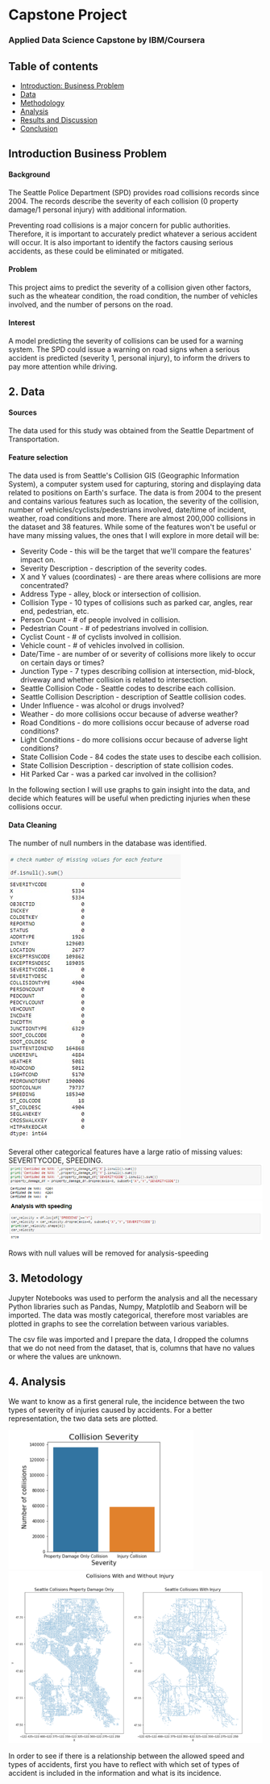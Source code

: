 # Capstone Project 

### Applied Data Science Capstone by IBM/Coursera

## Table of contents
* [Introduction: Business Problem](#introduction)
* [Data](#data)
* [Methodology](#methodology)
* [Analysis](#analysis)
* [Results and Discussion](#results)
* [Conclusion](#conclusion)


## Introduction Business Problem <a name="introduction"></a>



#### Background
The Seattle Police Department (SPD) provides road collisions records since 2004. The records describe the severity of each collision (0 property damage/1 personal injury) with additional information.

Preventing road collisions is a major concern for public authorities. Therefore, it is important to accurately predict whatever a serious accident will occur. It is also important to identify the factors causing serious accidents, as these could be eliminated or mitigated.

#### Problem
This project aims to predict the severity of a collision given other factors, such as the wheatear condition, the road condition, the number of vehicles involved, and the number of persons on the road.

#### Interest
A model predicting the severity of collisions can be used for a warning system. The SPD could issue a warning on road signs when a serious accident is predicted (severity 1, personal injury), to inform the drivers to pay more attention while driving.

## 2. Data <a name="data"></a>

#### Sources

The data used for this study was obtained from the Seattle Department of Transportation.

#### Feature selection

The data used is from Seattle's Collision GIS (Geographic Information System), a computer system used for capturing, storing and displaying data related to positions on Earth's surface. The data is from 2004 to the present and contains various features such as location, the severity of the collision, number of vehicles/cyclists/pedestrians involved, date/time of incident, weather, road conditions and more. There are almost 200,000 collisions in the dataset and 38 features. While some of the features won't be useful or have many missing values, the ones that I will explore in more detail will be:
* Severity Code - this will be the target that we'll compare the features' impact on.
* Severity Description - description of the severity codes.
* X and Y values (coordinates) - are there areas where collisions are more concentrated?
* Address Type - alley, block or intersection of collision.
* Collision Type - 10 types of collisions such as parked car, angles, rear end, pedestrian, etc.
* Person Count - # of people involved in collision.
* Pedestrian Count - # of pedestrians involved in collision.
* Cyclist Count - # of cyclists involved in collision.
* Vehicle count - # of vehicles involved in collision.
* Date/Time - are number of or severity of collisions more likely to occur on certain days or times?
* Junction Type - 7 types describing collision at intersection, mid-block, driveway and whether collision is related to intersection.
* Seattle Collision Code - Seattle codes to describe each collision.
* Seattle Collision Description - description of Seattle collision codes.
* Under Influence - was alcohol or drugs involved?
* Weather - do more collisions occur because of adverse weather?
* Road Conditions - do more collisions occur because of adverse road conditions?
* Light Conditions - do more collisions occur because of adverse light conditions?
* State Collision Code - 84 codes the state uses to descibe each collision.
* State Collision Description - description of state collision codes.
* Hit Parked Car - was a parked car involved in the collision?

In the following section I will use graphs to gain insight into the data, and decide which features will be useful when predicting injuries when these collisions occur.

#### Data Cleaning

The number of null numbers in the database was identified.

<img src=https://github.com/NicolasCalarco/applied_Data_Science/blob/master/recursos/missing%20values.png>

Several other categorical features have a large ratio of missing values: SEVERITYCODE, SPEEDING. 
<img src=https://github.com/NicolasCalarco/applied_Data_Science/blob/master/recursos/missing%20coordenate%20-%20severitycode.png>
<img src=https://github.com/NicolasCalarco/applied_Data_Science/blob/master/recursos/missing%20coordenate%20-%20cars%20velocity.png>

Rows with null values ​​will be removed for analysis-speeding


## 3. Metodology <a name="methodology"></a>

Jupyter Notebooks was used to perform the analysis and all the necessary Python libraries such as Pandas, Numpy, Matplotlib and Seaborn will be imported. The data was mostly categorical, therefore most variables are plotted in graphs to see the correlation between various variables.

The csv file was imported and I prepare the data, I dropped the columns that we do not need from the dataset, that is, columns that have no values or where the values are unknown.

## 4. Analysis <a name="analysis"></a>

We want to know as a first general rule, the incidence between the two types of severity of injuries caused by accidents. For a better representation, the two data sets are plotted.

<img src=https://github.com/NicolasCalarco/applied_Data_Science/blob/master/recursos/collision%20severity.png>

<img src=https://github.com/NicolasCalarco/applied_Data_Science/blob/master/recursos/map%20collisions.png>

In order to see if there is a relationship between the allowed speed and types of accidents, first you have to reflect with which set of types of accident is included in the information and what is its incidence.



